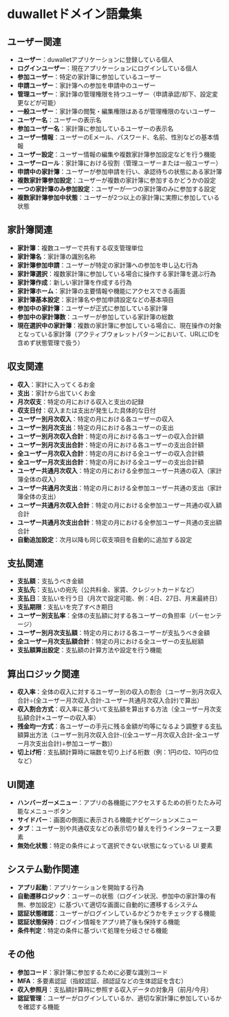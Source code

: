 # duwalletドメイン語彙集

## ユーザー関連

- **ユーザー**：duwalletアプリケーションに登録している個人
- **ログインユーザー**：現在アプリケーションにログインしている個人
- **参加ユーザー**：特定の家計簿に参加しているユーザー
- **申請ユーザー**：家計簿への参加を申請中のユーザー
- **管理ユーザー**：家計簿の管理権限を持つユーザー（申請承認/却下、設定変更などが可能）
- **一般ユーザー**：家計簿の閲覧・編集権限はあるが管理権限のないユーザー
- **ユーザー名**：ユーザーの表示名
- **参加ユーザー名**：家計簿に参加しているユーザーの表示名
- **ユーザー情報**：ユーザーのEメール、パスワード、名前、性別などの基本情報
- **ユーザー設定**：ユーザー情報の編集や複数家計簿参加設定などを行う機能
- **ユーザーロール**：家計簿における役割（管理ユーザーまたは一般ユーザー）
- **申請中の家計簿**：ユーザーが参加申請を行い、承認待ちの状態にある家計簿
- **複数家計簿参加設定**：ユーザーが複数の家計簿に参加するかどうかの設定
- **一つの家計簿のみ参加設定**：ユーザーが一つの家計簿のみに参加する設定
- **複数家計簿参加中状態**：ユーザーが2つ以上の家計簿に実際に参加している状態

## 家計簿関連

- **家計簿**：複数ユーザーで共有する収支管理単位
- **家計簿名**：家計簿の識別名称
- **家計簿参加申請**：ユーザーが特定の家計簿への参加を申し込む行為
- **家計簿選択**：複数家計簿に参加している場合に操作する家計簿を選ぶ行為
- **家計簿作成**：新しい家計簿を作成する行為
- **家計簿ホーム**：家計簿の主要情報や機能にアクセスできる画面
- **家計簿基本設定**：家計簿名や参加申請設定などの基本項目
- **参加中の家計簿**：ユーザーが正式に参加している家計簿
- **参加中の家計簿数**：ユーザーが参加している家計簿の総数
- **現在選択中の家計簿**：複数の家計簿に参加している場合に、現在操作の対象となっている家計簿（アクティブウォレットパターンにおいて、URLにIDを含めず状態管理で扱う）

## 収支関連

- **収入**：家計に入ってくるお金
- **支出**：家計から出ていくお金
- **月次収支**：特定の月における収入と支出の記録
- **収支日付**：収入または支出が発生した具体的な日付
- **ユーザー別月次収入**：特定の月における各ユーザーの収入
- **ユーザー別月次支出**：特定の月における各ユーザーの支出
- **ユーザー別月次収入合計**：特定の月における各ユーザーの収入合計額
- **ユーザー別月次支出合計**：特定の月における各ユーザーの支出合計額
- **全ユーザー月次収入合計**：特定の月における全ユーザーの収入合計額
- **全ユーザー月次支出合計**：特定の月における全ユーザーの支出合計額
- **ユーザー共通月次収入**：特定の月における全参加ユーザー共通の収入（家計簿全体の収入）
- **ユーザー共通月次支出**：特定の月における全参加ユーザー共通の支出（家計簿全体の支出）
- **ユーザー共通月次収入合計**：特定の月における全参加ユーザー共通の収入額合計
- **ユーザー共通月次支出合計**：特定の月における全参加ユーザー共通の支出額合計
- **自動追加設定**：次月以降も同じ収支項目を自動的に追加する設定

## 支払関連

- **支払額**：支払うべき金額
- **支払先**：支払いの宛先（公共料金、家賃、クレジットカードなど）
- **支払日**：支払いを行う日（月次で設定可能、例：4日、27日、月末最終日）
- **支払期限**：支払いを完了すべき期日
- **ユーザー別支払率**：全体の支払額に対する各ユーザーの負担率（パーセンテージ）
- **ユーザー別月次支払額**：特定の月における各ユーザーが支払うべき金額
- **全ユーザー月次支払額合計**：特定の月における全ユーザーの支払総額
- **支払額算出設定**：支払額の計算方法や設定を行う機能

## 算出ロジック関連

- **収入率**：全体の収入に対するユーザー別の収入の割合（ユーザー別月次収入合計÷(全ユーザー月次収入合計-ユーザー共通月次収入合計)で算出）
- **収入割合方式**：収入率に基づいて支払額を算出する方法（全ユーザー月次支払額合計×ユーザーの収入率）
- **残金均一方式**：各ユーザーの手元に残る金額が均等になるよう調整する支払額算出方法（ユーザー別月次収入合計-((全ユーザー月次収入合計-全ユーザー月次支出合計)÷参加ユーザー数)）
- **切上げ桁**：支払額計算時に端数を切り上げる桁数（例：1円の位、10円の位など）

## UI関連

- **ハンバーガーメニュー**：アプリの各機能にアクセスするための折りたたみ可能なメニューボタン
- **サイドバー**：画面の側面に表示される機能ナビゲーションメニュー
- **タブ**：ユーザー別や共通収支などの表示切り替えを行うインターフェース要素
- **無効化状態**：特定の条件によって選択できない状態になっている UI 要素

## システム動作関連

- **アプリ起動**：アプリケーションを開始する行為
- **自動遷移ロジック**：ユーザーの状態（ログイン状況、参加中の家計簿の有無、参加設定）に基づいて適切な画面に自動的に遷移するシステム
- **認証状態確認**：ユーザーがログインしているかどうかをチェックする機能
- **認証状態保持**：ログイン情報をアプリ終了後も保持する機能
- **条件判定**：特定の条件に基づいて処理を分岐させる機能

## その他

- **参加コード**：家計簿に参加するために必要な識別コード
- **MFA**：多要素認証（指紋認証、顔認証などの生体認証を含む）
- **収入参照月**：支払額計算時に参照する収入データの対象月（前月/今月）
- **認証管理**：ユーザーがログインしているか、適切な家計簿に参加しているかを確認する機能
